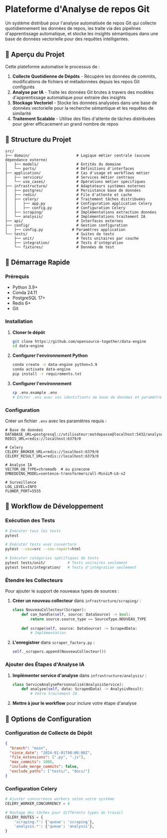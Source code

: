 # Plateforme d'Analyse de repos Git

Un système distribué pour l'analyse automatisée de repos Git qui collecte quotidiennement les données de repos, les traite via des pipelines d'apprentissage automatique, et stocke les insights sémantiques dans une base de données vectorielle pour des requêtes intelligentes.

## 🎯 Aperçu du Projet

Cette plateforme automatise le processus de :
1. **Collecte Quotidienne de Dépôts** - Récupère les données de commits, modifications de fichiers et métadonnées depuis les repos Git configurés
2. **Analyse par IA** - Traite les données Git brutes à travers des modèles d'apprentissage automatique pour extraire des insights
3. **Stockage Vectoriel** - Stocke les données analysées dans une base de données vectorielle pour la recherche sémantique et les requêtes de similarité
4. **Traitement Scalable** - Utilise des files d'attente de tâches distribuées pour gérer efficacement un grand nombre de repos

## 📁 Structure du Projet

```
src/
├── domain/                     # Logique métier centrale (aucune dépendance externe)
│   ├── models/                 # Entités du domaine
│   └── ports/                  # Définitions d'interfaces
├── application/                # Cas d'usage et workflows métier
│   ├── services/               # Services métier centraux
│   └── use_cases/              # Opérations métier spécifiques
├── infrastructure/             # Adaptateurs systèmes externes
│   ├── postgres/               # Persistance base de données
│   ├── redis/                  # File d'attente et cache
│   ├── celery/                 # Traitement tâches distribuées
│   │   ├── app.py              # Configuration application Celery
│   │   ├── config.py           # Configuration Celery
│   ├── scraping/               # Implémentations extraction données
│   └── analysis/               # Implémentations traitement IA
├── api/                        # Interfaces externes
├── config/                     # Gestion configuration
│   ├── config.py             # Paramètres application
└── tests/                      # Suites de tests
    ├── unit/                   # Tests unitaires par couche
    ├── integration/            # Tests d'intégration
    └── fixtures/               # Données de test
```

## 🚀 Démarrage Rapide

### Prérequis

- Python 3.9+
- Conda 24.11
- PostgreSQL 17+
- Redis 6+
- Git

### Installation

1. **Cloner le dépôt**
   ```bash
   git clone https://github.com/opensource-together/data-engine
   cd data-engine
   ```

2. **Configurer l'environnement Python**
   ```bash
   conda create -n data-engine python=3.9
   conda activate data-engine
   pip install -r requirements.txt
   ```

3. **Configurer l'environnement**
   ```bash
   cp .env.example .env
   # Éditer .env avec vos identifiants de base de données et paramètres
   ```

### Configuration

Créer un fichier `.env` avec les paramètres requis :

```env
# Base de données
DATABASE_URL=postgresql://utilisateur:motdepasse@localhost:5432/analyse_git
REDIS_URL=redis://localhost:6379/0

# Celery
CELERY_BROKER_URL=redis://localhost:6379/0
CELERY_RESULT_URL=redis://localhost:6379/0

# Analyse IA
VECTOR_DB_TYPE=chromadb  # ou pinecone
EMBEDDING_MODEL=sentence-transformers/all-MiniLM-L6-v2

# Surveillance
LOG_LEVEL=INFO
FLOWER_PORT=5555
```

## 🧪 Workflow de Développement

### Exécution des Tests

```bash
# Exécuter tous les tests
pytest

# Exécuter tests avec couverture
pytest --cov=src --cov-report=html

# Exécuter catégories spécifiques de tests
pytest tests/unit/          # Tests unitaires seulement
pytest tests/integration/   # Tests d'intégration seulement
```

### Étendre les Collecteurs

Pour ajouter le support de nouveaux types de sources :

1. **Créer un nouveau collecteur** dans `infrastructure/scraping/` :
   ```python
   class NouveauCollecteur(Scraper):
       def can_handle(self, source: DataSource) -> bool:
           return source.source_type == SourceType.NOUVEAU_TYPE
       
       def scrape(self, source: DataSource) -> ScrapedData:
           # Implémentation
   ```

2. **L'enregistrer** dans `scraper_factory.py` :
   ```python
   self._scrapers.append(NouveauCollecteur())
   ```

### Ajouter des Étapes d'Analyse IA

1. **Implémenter service d'analyse** dans `infrastructure/analysis/` :
   ```python
   class ServiceAnalysePersonnalisé(AnalysisService):
       def analyze(self, data: ScrapedData) -> AnalysisResult:
           # Votre traitement IA
   ```

2. **Mettre à jour le workflow** pour inclure votre étape d'analyse

## 🔧 Options de Configuration

### Configuration de Collecte de Dépôt

```json
{
  "branch": "main",
  "since_date": "2024-01-01T00:00:00Z",
  "file_extensions": [".py", ".js"],
  "max_commits": 1000,
  "include_merge_commits": false,
  "exclude_paths": ["tests/", "docs/"]
}
```

### Configuration Celery

```python
# Ajuster concurrence workers selon votre système
CELERY_WORKER_CONCURRENCY = 4

# Routage des tâches pour différents types de travail
CELERY_ROUTES = {
    'scraping.*': {'queue': 'scraping'},
    'analysis.*': {'queue': 'analysis'},
}
```
